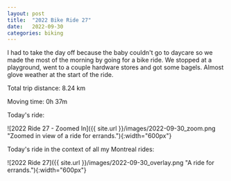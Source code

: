 ```yaml
---
layout: post
title:  "2022 Bike Ride 27"
date:   2022-09-30
categories: biking
---
```


I had to take the day off because the baby couldn't go to daycare so we made the most of the morning by going for a bike ride. We stopped at a playground, went to a couple hardware stores and got some bagels. Almost glove weather at the start of the ride.

Total trip distance: 8.24 km

Moving time: 0h 37m

Today's ride:

![2022 Ride 27 - Zoomed In]({{ site.url }}/images/2022-09-30_zoom.png "Zoomed in view of a ride for errands."){:width="600px"}

Today's ride in the context of all my Montreal rides:

![2022 Ride 27]({{ site.url }}/images/2022-09-30_overlay.png "A ride for errands."){:width="600px"}
